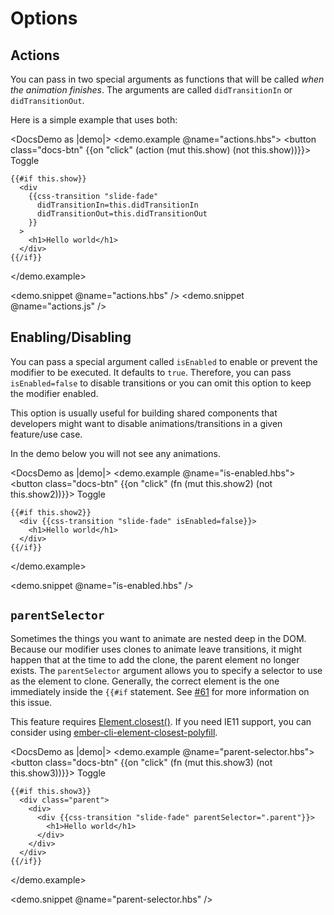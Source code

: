 # Options

## Actions

You can pass in two special arguments as functions that will be called _when the animation finishes_.
The arguments are called `didTransitionIn` or `didTransitionOut`.

Here is a simple example that uses both:

<DocsDemo as |demo|>
  <demo.example @name="actions.hbs">
    <button class="docs-btn" {{on "click" (action (mut this.show) (not this.show))}}>
      Toggle
    </button>

    {{#if this.show}}
      <div
        {{css-transition "slide-fade"
          didTransitionIn=this.didTransitionIn
          didTransitionOut=this.didTransitionOut
        }}
      >
        <h1>Hello world</h1>
      </div>
    {{/if}}

  </demo.example>

  <demo.snippet @name="actions.hbs" />
  <demo.snippet @name="actions.js" />
</DocsDemo>

## Enabling/Disabling

You can pass a special argument called `isEnabled` to enable or prevent the modifier
to be executed.
It defaults to `true`. Therefore, you can pass `isEnabled=false` to disable
transitions or you can omit this option to keep the modifier enabled.

This option is usually useful for building shared components that developers might
want to disable animations/transitions in a given feature/use case.

In the demo below you will not see any animations.

<DocsDemo as |demo|>
  <demo.example @name="is-enabled.hbs">
    <button class="docs-btn" {{on "click" (fn (mut this.show2) (not this.show2))}}>
      Toggle
    </button>

    {{#if this.show2}}
      <div {{css-transition "slide-fade" isEnabled=false}}>
        <h1>Hello world</h1>
      </div>
    {{/if}}

  </demo.example>

  <demo.snippet @name="is-enabled.hbs" />
</DocsDemo>

## `parentSelector`

Sometimes the things you want to animate are nested deep in the DOM. Because our modifier uses clones
to animate leave transitions, it might happen that at the time to add the clone, the parent element no longer
exists. The `parentSelector` argument allows you to specify a selector to use as the element to clone.
Generally, the correct element is the one immediately inside the `{{#if` statement. See [#61](https://github.com/peec/ember-css-transitions/issues/61)
for more information on this issue.

<aside>
  This feature requires <a href="https://caniuse.com/element-closest" class="docs-md__a" target="_blank">Element.closest()</a>.
  If you need IE11 support, you can consider using <a href="https://github.com/miguelcobain/ember-cli-element-closest-polyfill" class="docs-md__a" target="_blank">ember-cli-element-closest-polyfill</a>.
</aside>

<DocsDemo as |demo|>
  <demo.example @name="parent-selector.hbs">
    <button class="docs-btn" {{on "click" (fn (mut this.show3) (not this.show3))}}>
      Toggle
    </button>

    {{#if this.show3}}
      <div class="parent">
        <div>
          <div {{css-transition "slide-fade" parentSelector=".parent"}}>
            <h1>Hello world</h1>
          </div>
        </div>
      </div>
    {{/if}}

  </demo.example>

  <demo.snippet @name="parent-selector.hbs" />
</DocsDemo>
